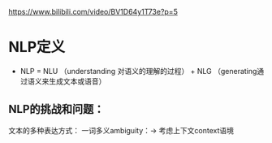 https://www.bilibili.com/video/BV1D64y1T73e?p=5

# NLP定义
- NLP = NLU （understanding 对语义的理解的过程） + NLG （generating通过语义来生成文本或语音）
## NLP的挑战和问题：
文本的多种表达方式：
一词多义ambiguity：-> 考虑上下文context语境





